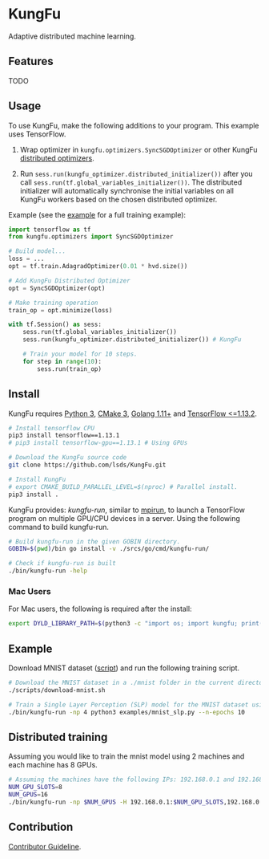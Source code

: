# KungFu

Adaptive distributed machine learning.

## Features

TODO

## Usage

To use KungFu, make the following additions to your program. This example uses TensorFlow.

1. Wrap optimizer in ``kungfu.optimizers.SyncSGDOptimizer`` or other KungFu [distributed optimizers](srcs/python/kungfu/optimizers/__init__.py).

2. Run ``sess.run(kungfu_optimizer.distributed_initializer())`` after you call ``sess.run(tf.global_variables_initializer())``.
    The distributed initializer will automatically synchronise the initial variables on all KungFu workers based on the chosen distributed optimizer.

Example (see the [example](examples/mnist_slp.py) for a full training example):

```python
import tensorflow as tf
from kungfu.optimizers import SyncSGDOptimizer

# Build model...
loss = ...
opt = tf.train.AdagradOptimizer(0.01 * hvd.size())

# Add KungFu Distributed Optimizer
opt = SyncSGDOptimizer(opt)

# Make training operation
train_op = opt.minimize(loss)

with tf.Session() as sess:
    sess.run(tf.global_variables_initializer())
    sess.run(kungfu_optimizer.distributed_initializer()) # KungFu

    # Train your model for 10 steps.
    for step in range(10):
        sess.run(train_op)
```


## Install

KungFu requires [Python 3](https://www.python.org/downloads/), [CMake 3](https://cmake.org/install/), [Golang 1.11+](https://golang.org/dl/) and [TensorFlow <=1.13.2](https://www.tensorflow.org/install/pip#older-versions-of-tensorflow).

```bash
# Install tensorflow CPU
pip3 install tensorflow==1.13.1
# pip3 install tensorflow-gpu==1.13.1 # Using GPUs

# Download the KungFu source code
git clone https://github.com/lsds/KungFu.git

# Install KungFu
# export CMAKE_BUILD_PARALLEL_LEVEL=$(nproc) # Parallel install.
pip3 install .
```

KungFu provides: *kungfu-run*, similar to [mpirun](https://horovod.readthedocs.io/en/latest/mpirun.html), to launch a TensorFlow program on multiple GPU/CPU devices in a server.
Using the following command to build kungfu-run.

```bash
# Build kungfu-run in the given GOBIN directory.
GOBIN=$(pwd)/bin go install -v ./srcs/go/cmd/kungfu-run/

# Check if kungfu-run is built
./bin/kungfu-run -help
```

### Mac Users

For Mac users, the following is required after the install:

```bash
export DYLD_LIBRARY_PATH=$(python3 -c "import os; import kungfu; print(os.path.dirname(kungfu.__file__))")
```

## Example

Download MNIST dataset ([script](scripts/download-mnist.sh)) and run the following training script.

```bash
# Download the MNIST dataset in a ./mnist folder in the current directory.
./scripts/download-mnist.sh

# Train a Single Layer Perception (SLP) model for the MNIST dataset using 4 CPUs for 10 data epochs.
./bin/kungfu-run -np 4 python3 examples/mnist_slp.py --n-epochs 10
```

## Distributed training

Assuming you would like to train the mnist model using 2 machines and each machine has 8 GPUs.

```bash
# Assuming the machines have the following IPs: 192.168.0.1 and 192.168.0.2.
NUM_GPU_SLOTS=8
NUM_GPUS=16
./bin/kungfu-run -np $NUM_GPUS -H 192.168.0.1:$NUM_GPU_SLOTS,192.168.0.2:$NUM_GPU_SLOTS python3 examples/mnist_slp.py --n-epochs 10
```

## Contribution

[Contributor Guideline](CONTRIBUTING.md).
